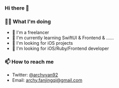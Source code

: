 ### Hi there 👋

### 👨‍💻 What I'm doing
- 🔭 I'm a freelancer
- 🌱 I'm currently learning SwiftUI & Frontend & ……
- 🤔 I'm looking for iOS projects
- 🤞 I'm looking for iOS/Ruby/Frontend developer
### 📫 How to reach me
- Twitter: [@archyvan92](https://twitter.com/archyvan92)
- Email: [archy.fanjingqi@gmail.com](mailto:archy.fanjingqi@gmail.com)
